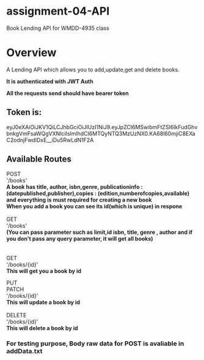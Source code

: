 # assignment-04-API
Book Lending API for WMDD-4935 class


# Overview
A Lending API which allows you to add,update,get and delete books.

**It is authenticated with JWT Auth**

**All the requests send should have bearer token**

## Token is:

eyJ0eXAiOiJKV1QiLCJhbGciOiJIUzI1NiJ9.eyJpZCI6MSwibmFtZSI6IkFudGhvbnkgVmFsaWQgVXNlciIsImlhdCI6MTQyNTQ3MzUzNX0.KA68l60mjiC8EXaC2odnjFwdIDxE__iDu5RwLdN1F2A

## Available Routes

POST <br>
'/books'<br>
**A book has title, author, isbn,genre, publicationinfo : (datepublished,publisher),copies : (edition,numberofcopies,available) and everything is must required for creating a new book**
<br>
**When you add a book you can see its id(which is unique) in respone**
<br><br>
GET
<br>
'/books'  
**(You can pass parameter such as limit,id isbn, title, genre , author and if you don't pass any query parameter, it will get all books)**
<br><br><br>
GET
<br>
'/books/{id}'
<br>
**This will get you a book by id**

PUT
<br>
PATCH
<br>
'/books/{id}'
<br>
**This will update a book by id**
<br><br>
DELETE
<br>
'/books/{id}'
<br>
**This will delete a book by id**

### For testing purpose, Body raw data for POST is avaliable in addData.txt



